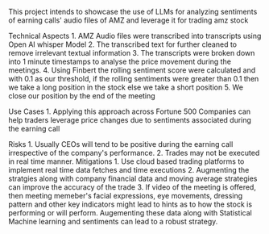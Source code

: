 This project intends to showcase the use of LLMs for analyzing sentiments of earning calls' audio files of AMZ and leverage it for trading amz stock

Technical Aspects
    1. AMZ Audio files were transcribed into transcripts using Open AI whisper Model
    2. The transcribed text for further cleaned to remove irrelevant textual information
    3. The transcripts were broken down into 1 minute timestamps to analyse the price movement during the meetings.
    4. Using Finbert the rolling sentiment score were calculated and with 0.1 as our threshold, 
                      if the rolling sentiments were greater than 0.1 then we take a long position in the stock 
                   else we take a short position
    5. We close our position by the end of the meeting


Use Cases
    1. Applying this approach across Fortune 500 Companies can help traders leverage price changes due to sentiments associated during the earning call


Risks 
    1.  Usually CEOs will tend to be positive during the  earning call irrespective of  the company's  performance.
    2.  Trades may not be executed in real time manner.
Mitigations 
    1.  Use cloud based trading platforms to implement real time data fetches and time executions
    2.  Augmenting the stratgies along with company financial data and moving average strategies can improve the accuracy of the trade
    3.  If video of the meeting is offered, then meeting memeber's facial expressions, eye movements, dressing pattern and other key indicators might lead to hints as to how the stock is performing or will perform. Augementing these data along with Statistical Machine learning and sentiments can lead to a robust strategy.

